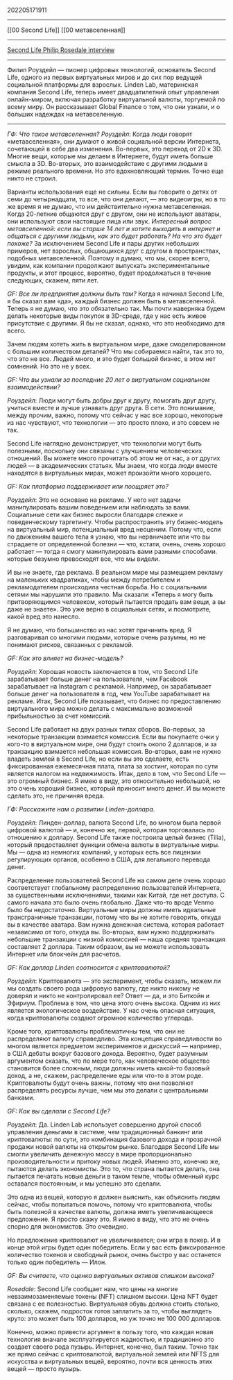 202205171911
***
[[00 Second Life]] [[00 метавселенная]]
***
[Second Life Philip Rosedale interview](https://www.gfmag.com/topics/blogs/second-life-philip-rosedale-interview)
***
Филип Роуздейл — пионер цифровых технологий, основатель Second Life, одного из первых виртуальных миров и до сих пор ведущей социальной платформы для взрослых. Linden Lab, материнская компания Second Life, теперь имеет двадцатилетний опыт управления онлайн-миром, включая разработку виртуальной валюты, торгуемой по всему миру. Он рассказывает Global Finance о том, что они узнали, и о больших надеждах на метавселенную.
***
*ГФ: Что такое метавселенная?*
*Роуздейл*: Когда люди говорят «метавселенная», они думают о живой социальной версии Интернета, сочетающей в себе два изменения. Во-первых, это переход от 2D к 3D. Многие вещи, которые мы делаем в Интернете, будут иметь больше смысла в 3D. Во-вторых, это взаимодействие с другими людьми в режиме реального времени. Но это вдохновляющий термин. Точно еще никто не строил.

Варианты использования еще не сильны. Если вы говорите о детях от семи до четырнадцати, то все, что они делают, — это видеоигры, но в то же время я не думаю, что им действительно нужна метавселенная. Когда 20-летние общаются друг с другом, они не используют аватары, они используют свои настоящие лица или звук. *Интересный вопрос метавселенной: если вы старше 14 лет и хотите выходить в интернет и общаться с другими людьми, как это будет работать? На что это будет похоже?* За исключением Second Life и пары других небольших примеров, нет взрослых, общающихся друг с другом в пространствах, подобных метавселенной. Поэтому я думаю, что мы, скорее всего, увидим, как компании продолжают выпускать экспериментальные продукты, и этот процесс, вероятно, будет продолжаться в течение следующих, скажем, пяти лет.

*GF: Все ли предприятия должны быть там?*
Когда я начинал Second Life, я бы сказал вам «да», каждый бизнес должен быть в метавселенной. Теперь я не думаю, что это обязательно так. Мы почти наверняка будем делать некоторые виды покупок в 3D-среде, где у нас есть живое присутствие с другими. Я бы не сказал, однако, что это необходимо для всего.

Зачем людям хотеть жить в виртуальном мире, даже смоделированном с большим количеством деталей? Что мы собираемся найти, так это то, что это не все. Людей много, и это будет большой бизнес, в этом нет сомнений. Но это не у всех.

*GF: Что вы узнали за последние 20 лет о виртуальном социальном взаимодействии?*  

*Роуздейл*: Люди могут быть добры друг к другу, помогать друг другу, учиться вместе и лучше узнавать друг друга. В сети. Это понимание, между прочим, важно, потому что сейчас у нас все хорошо, некоторые из нас чувствуют, что технологии — это просто плохо, и это совсем не так.

Second Life наглядно демонстрирует, что технологии могут быть полезными, поскольку они связаны с улучшением человеческих отношений. Вы можете много прочитать об этом не от нас, а от других людей — в академических статьях. Мы знаем, что когда люди вместе находятся в виртуальных мирах, может произойти много хорошего.

*GF: Как платформа поддерживает или поощряет это?*

*Роуздейл*: Это не основано на рекламе. У него нет задачи манипулировать вашим поведением или наблюдать за вами. Социальные сети как бизнес выросли благодаря слежке и поведенческому таргетингу. Чтобы распространить эту бизнес-модель на виртуальный мир, потенциальный вред неоценим. Потому что, если по движениям вашего тела я узнаю, что вы нервничаете или что вы страдаете от определенной болезни — что, кстати, очень, очень хорошо работает — тогда я смогу манипулировать вами разными способами. которые безумно превосходят все, что мы видели.  
  
И вы не знаете, где реклама. В реальном мире мы размещаем рекламу на маленьких квадратиках, чтобы между потребителем и рекламодателем происходила честная борьба. Но с социальными сетями мы нарушили это правило. Мы сказали: «Теперь я могу быть притворяющимся человеком, который пытается продать вам вещи, а вы даже не знаете». Это уже верно в социальных сетях, и посмотрите, какой вред это нанесло.

Я не думаю, что большинство из нас хотят причинить вред. Я разговаривал со многими людьми, которые очень разумны, но не понимают рисков, связанных с рекламой.

*GF: Как это влияет на бизнес-модель?*

*Роуздейл*: Хорошая новость заключается в том, что Second Life зарабатывает больше денег на пользователя, чем Facebook зарабатывает на Instagram с рекламой. Например, он зарабатывает больше денег на пользователя в год, чем YouTube зарабатывает на рекламе. Итак, Second Life показывает, что бизнес по предоставлению виртуального мира можно делать с максимально возможной прибыльностью за счет комиссий.  
  
Second Life работает на двух разных типах сборов. Во-первых, за некоторые транзакции взимается комиссия. Если вы покупаете очки у кого-то в виртуальном мире, они будут стоить около 2 долларов, и за транзакцию взимается небольшая комиссия. Во-вторых, вам не нужно владеть землей в Second Life, но если вы это сделаете, есть фиксированная ежемесячная плата, плата за хостинг, которая по сути является налогом на недвижимость. Итак, дело в том, что Second Life — это огромный бизнес. Я имею в виду, это относительно небольшой, но это очень хороший бизнес, который приносит много денег. И вы можете сделать это, не причиняя вреда.

*ГФ: Расскажите нам о развитии Linden-доллара*.  
  
*Роуздейл*: Линден-доллар, валюта Second Life, во многом была первой цифровой валютой — и, конечно же, первой, которая торговалась по отношению к доллару. Second Life также построила целый бизнес (Tilia), который предоставляет функции обмена валюты в виртуальные миры. Мы — одна из немногих компаний, у которых есть все лицензии регулирующих органов, особенно в США, для легального перевода денег.

Распределение пользователей Second Life на самом деле очень хорошо соответствует глобальному распределению пользователей Интернета, за существенными исключениями, такими как Китай, где нет доступа. С самого начала это было очень глобально. Даже что-то вроде Venmo было бы недостаточно. Виртуальные миры должны иметь идеальные трансграничные транзакции, потому что вы не хотите говорить, откуда вы в качестве аватара. Вам нужна денежная система, которая работает независимо от того, откуда вы. Во-вторых, вам нужно поддерживать небольшие транзакции с низкой комиссией — наша средняя транзакция составляет 2 доллара. Таким образом, вы не можете использовать Интернет или блокчейн для расчетов.

*GF: Как доллар Linden соотносится с криптовалютой?*  
  
*Роуздейл*: Криптовалюта — это эксперимент, чтобы сказать, можем ли мы создать своего рода цифровую валюту, где никто никому не доверял и никто не контролировал ее? Ответ — да, и это Биткойн и Эфириум. Проблема в том, что цена этого очень высока. Одним из них является экологическое воздействие. У нас очень опасная ситуация, когда криптовалюты создают огромное количество углерода.

Кроме того, криптовалюты проблематичны тем, что они не распределяют валюту справедливо. Эта концепция справедливости во многом является предметом экспериментов и дискуссий — например, в США дебаты вокруг базового дохода. Вероятно, будет разумным аргументом сказать, что по мере того, как человеческое общество становится более сложным, люди должны иметь какой-то базовый доход, а не, скажем, распределение еды или что-то в этом роде. Криптовалюты будут очень важны, потому что они позволяют распределять ресурсы лучше, чем мы это делали с центральными банками.

*GF: Как вы сделали с Second Life?*

*Роуздейл*: Да. Linden Lab использует совершенно другой способ управления деньгами в системе, чем традиционный банкинг или криптовалюты: по сути, это комбинация базового дохода и прозрачной продажи новой валюты на открытом рынке. Благодаря Second Life мы смогли увеличить денежную массу в мире пропорционально производительности и притоку новых людей. Именно это, конечно же, пытаются делать экономисты. Это то, что страна пытается делать, она пытается печатать новые деньги в таком темпе, чтобы обменный курс оставался постоянным, и мы успешно это сделали.  
  
Это одна из вещей, которую я должен выяснить, как объяснить людям сейчас, чтобы попытаться помочь, потому что криптовалюта, чтобы быть полезной в качестве валюты, должна иметь увеличивающееся предложение. Я просто скажу это. Я имею в виду, что это не очень спорно для экономистов. Это очевидно.  
  
Но предложение криптовалют не увеличивается; они игра в покер. И в конце этой игры будет один победитель. Если у вас есть фиксированное количество токенов и свободный рынок, очень быстро у вас останется только один победитель — Илон.

*GF: Вы считаете, что оценка виртуальных активов слишком высока?*

*Rosedale*: Second Life сообщает нам, что цены на многие невзаимозаменяемые токены (NFT) слишком высоки. Цена NFT будет связана с ее полезностью. Виртуальная обувь должна стоить столько, сколько, скажем, подросток готов заплатить за то, чтобы выглядеть круто: это может быть 100 долларов, но уж точно не 100 000 долларов.

Конечно, можно привести аргумент в пользу того, что каждая новая технология вначале эксплуатируется жадностью, и традиционно это создает своего рода пузырь. Интернет, конечно, был таким. Точно так же прямо сейчас с криптовалютой, виртуальной землей или NFTS для искусства и виртуальных вещей, вероятно, почти вся ценность этих вещей — просто пузырь.